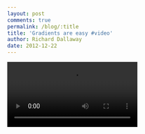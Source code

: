 ```yaml
---
layout: post
comments: true
permalink: /blog/:title
title: 'Gradients are easy #video'
author: Richard Dallaway
date: 2012-12-22
---
```


<video controls autoplay playsinline>
    <source src="/video/gradients_are_easy.mp4" type="video/mp4">
</video>
